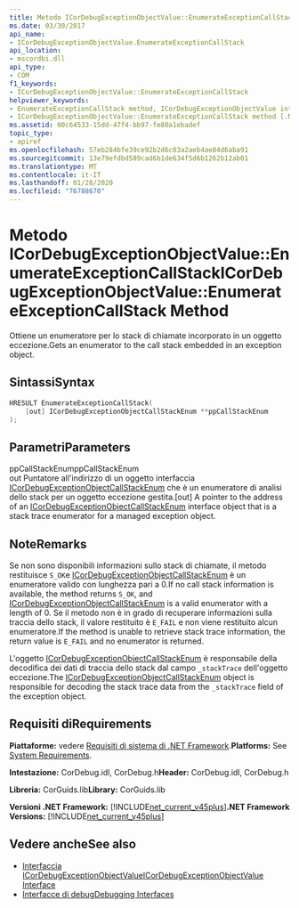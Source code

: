 ```yaml
---
title: Metodo ICorDebugExceptionObjectValue::EnumerateExceptionCallStack
ms.date: 03/30/2017
api_name:
- ICorDebugExceptionObjectValue.EnumerateExceptionCallStack
api_location:
- mscordbi.dll
api_type:
- COM
f1_keywords:
- ICorDebugExceptionObjectValue::EnumerateExceptionCallStack
helpviewer_keywords:
- EnumerateExceptionCallStack method, ICorDebugExceptionObjectValue interface [.NET Framework debugging]
- ICorDebugExceptionObjectValue::EnumerateExceptionCallStack method [.NET Framework debugging]
ms.assetid: 00c64533-15dd-47f4-bb97-fe80a1ebadef
topic_type:
- apiref
ms.openlocfilehash: 57eb284bfe39ce92b2d6c03a2aeb4ae84d6aba91
ms.sourcegitcommit: 13e79efdbd589cad6b1de634f5d6b1262b12ab01
ms.translationtype: MT
ms.contentlocale: it-IT
ms.lasthandoff: 01/28/2020
ms.locfileid: "76788670"
---
```

# <a name="icordebugexceptionobjectvalueenumerateexceptioncallstack-method"></a><span data-ttu-id="80a37-102">Metodo ICorDebugExceptionObjectValue::EnumerateExceptionCallStack</span><span class="sxs-lookup"><span data-stu-id="80a37-102">ICorDebugExceptionObjectValue::EnumerateExceptionCallStack Method</span></span>
<span data-ttu-id="80a37-103">Ottiene un enumeratore per lo stack di chiamate incorporato in un oggetto eccezione.</span><span class="sxs-lookup"><span data-stu-id="80a37-103">Gets an enumerator to the call stack embedded in an exception object.</span></span>  
  
## <a name="syntax"></a><span data-ttu-id="80a37-104">Sintassi</span><span class="sxs-lookup"><span data-stu-id="80a37-104">Syntax</span></span>  
  
```cpp  
HRESULT EnumerateExceptionCallStack(  
    [out] ICorDebugExceptionObjectCallStackEnum **ppCallStackEnum  
);  
```  
  
## <a name="parameters"></a><span data-ttu-id="80a37-105">Parametri</span><span class="sxs-lookup"><span data-stu-id="80a37-105">Parameters</span></span>  
 <span data-ttu-id="80a37-106">ppCallStackEnum</span><span class="sxs-lookup"><span data-stu-id="80a37-106">ppCallStackEnum</span></span>  
 <span data-ttu-id="80a37-107">out Puntatore all'indirizzo di un oggetto interfaccia [ICorDebugExceptionObjectCallStackEnum](icordebugexceptionobjectcallstackenum-interface.md) che è un enumeratore di analisi dello stack per un oggetto eccezione gestita.</span><span class="sxs-lookup"><span data-stu-id="80a37-107">[out] A pointer to the address of an [ICorDebugExceptionObjectCallStackEnum](icordebugexceptionobjectcallstackenum-interface.md) interface object that is a stack trace enumerator for a managed exception object.</span></span>  
  
## <a name="remarks"></a><span data-ttu-id="80a37-108">Note</span><span class="sxs-lookup"><span data-stu-id="80a37-108">Remarks</span></span>  
 <span data-ttu-id="80a37-109">Se non sono disponibili informazioni sullo stack di chiamate, il metodo restituisce `S_OK`e [ICorDebugExceptionObjectCallStackEnum](icordebugexceptionobjectcallstackenum-interface.md) è un enumeratore valido con lunghezza pari a 0.</span><span class="sxs-lookup"><span data-stu-id="80a37-109">If no call stack information is available, the method returns `S_OK`, and [ICorDebugExceptionObjectCallStackEnum](icordebugexceptionobjectcallstackenum-interface.md) is a valid enumerator with a length of 0.</span></span> <span data-ttu-id="80a37-110">Se il metodo non è in grado di recuperare informazioni sulla traccia dello stack, il valore restituito è `E_FAIL` e non viene restituito alcun enumeratore.</span><span class="sxs-lookup"><span data-stu-id="80a37-110">If the method is unable to retrieve stack trace information, the return value is `E_FAIL` and no enumerator is returned.</span></span>  
  
 <span data-ttu-id="80a37-111">L'oggetto [ICorDebugExceptionObjectCallStackEnum](icordebugexceptionobjectcallstackenum-interface.md) è responsabile della decodifica dei dati di traccia dello stack dal campo `_stackTrace` dell'oggetto eccezione.</span><span class="sxs-lookup"><span data-stu-id="80a37-111">The [ICorDebugExceptionObjectCallStackEnum](icordebugexceptionobjectcallstackenum-interface.md) object is responsible for decoding the stack trace data from the `_stackTrace` field of the exception object.</span></span>  
  
## <a name="requirements"></a><span data-ttu-id="80a37-112">Requisiti di</span><span class="sxs-lookup"><span data-stu-id="80a37-112">Requirements</span></span>  
 <span data-ttu-id="80a37-113">**Piattaforme:** vedere [Requisiti di sistema di .NET Framework](../../../../docs/framework/get-started/system-requirements.md).</span><span class="sxs-lookup"><span data-stu-id="80a37-113">**Platforms:** See [System Requirements](../../../../docs/framework/get-started/system-requirements.md).</span></span>  
  
 <span data-ttu-id="80a37-114">**Intestazione:** CorDebug.idl, CorDebug.h</span><span class="sxs-lookup"><span data-stu-id="80a37-114">**Header:** CorDebug.idl, CorDebug.h</span></span>  
  
 <span data-ttu-id="80a37-115">**Libreria:** CorGuids.lib</span><span class="sxs-lookup"><span data-stu-id="80a37-115">**Library:** CorGuids.lib</span></span>  
  
 <span data-ttu-id="80a37-116">**Versioni .NET Framework:** [!INCLUDE[net_current_v45plus](../../../../includes/net-current-v45plus-md.md)]</span><span class="sxs-lookup"><span data-stu-id="80a37-116">**.NET Framework Versions:** [!INCLUDE[net_current_v45plus](../../../../includes/net-current-v45plus-md.md)]</span></span>  
  
## <a name="see-also"></a><span data-ttu-id="80a37-117">Vedere anche</span><span class="sxs-lookup"><span data-stu-id="80a37-117">See also</span></span>

- [<span data-ttu-id="80a37-118">Interfaccia ICorDebugExceptionObjectValue</span><span class="sxs-lookup"><span data-stu-id="80a37-118">ICorDebugExceptionObjectValue Interface</span></span>](icordebugexceptionobjectvalue-interface.md)
- [<span data-ttu-id="80a37-119">Interfacce di debug</span><span class="sxs-lookup"><span data-stu-id="80a37-119">Debugging Interfaces</span></span>](debugging-interfaces.md)
